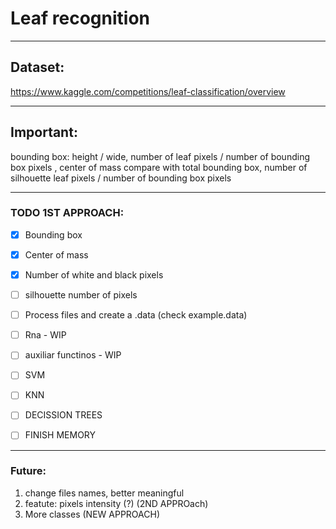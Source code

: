 
# Leaf recognition
***
## Dataset:
https://www.kaggle.com/competitions/leaf-classification/overview
***
## Important:
bounding box: height / wide, 
number of leaf pixels / number of bounding box pixels ,
center of mass compare with total bounding box,
number of silhouette leaf pixels / number of bounding box pixels
***
### TODO 1ST APPROACH:
- [x] Bounding box 
- [x] Center of mass
- [x] Number of white and black pixels
- [ ] silhouette number of pixels 
- [ ] Process files and create a .data (check example.data)
- [ ] Rna - WIP
- [ ] auxiliar functinos - WIP
- [ ] SVM 
- [ ] KNN
- [ ] DECISSION TREES

- [ ] FINISH MEMORY
***
### Future:
1. change files names, better meaningful 
2. featute: pixels intensity (?) (2ND APPROach)
3. More classes (NEW APPROACH)
